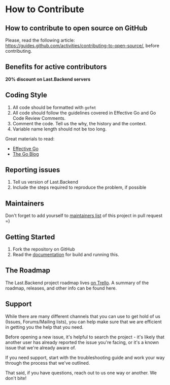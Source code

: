 # How to Contribute

## How to contribute to open source on GitHub

Please, read the following article: https://guides.github.com/activities/contributing-to-open-source/, before contributing.

## Benefits for active contributors

**20% discount on Last.Backend servers**

## Coding Style

1. All code should be formatted with `gofmt`
2. All code should follow the guidelines covered in Effective Go and Go Code Review Comments.
3. Comment the code. Tell us the why, the history and the context.
4. Variable name length should not be too long.

Great materials to read:
* [Effective Go](https://golang.org/doc/effective_go.html)
* [The Go Blog](https://blog.golang.org)

## Reporting issues

1. Tell us version of Last.Backend
2. Include the steps required to reproduce the problem, if possible

## Maintainers

Don't forget to add yourself to [maintainers list](https://github.com/lastbackend/lastbackend/blob/master/MAINTAINERS.md) of this project in pull request =)

## Getting Started

1. Fork the repository on GitHub
2. Read the [documentation](https://github.com/lastbackend/lastbackend/wiki/Getting-Started) for build and running this.

## The Roadmap

The Last.Backend project roadmap lives [on Trello](https://trello.com/b/XvLpWB8k/last-backend). A summary of the roadmap, releases, and other info can be found here.

## Support

While there are many different channels that you can use to get hold of us (Issues, Forums/Mailing lists), you can help make sure that we are efficient in getting you the help that you need.

Before opening a new issue, it's helpful to search the project - it's likely that another user has already reported the issue you're facing, or it's a known issue that we're already aware of.

If you need support, start with the troubleshooting guide and work your way through the process that we've outlined.

That said, if you have questions, reach out to us one way or another. We don't bite!